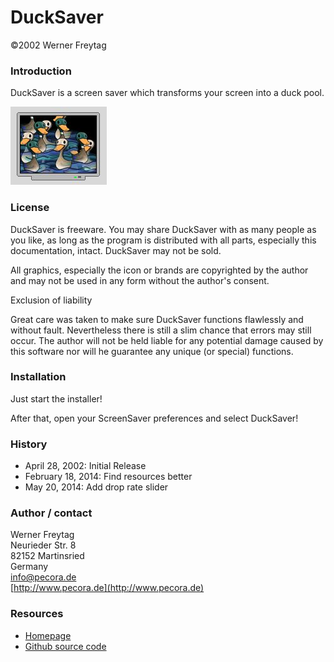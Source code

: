 # DuckSaver
©2002 Werner Freytag

### Introduction

DuckSaver is a screen saver which transforms your screen into a duck pool.

![DuckSaver screenshot](https://raw.githubusercontent.com/jscipione/DuckSaver/master/screenshot.jpg)

### License

DuckSaver is freeware. You may share DuckSaver with as many people as you like, as long as the program is distributed with all parts, especially this documentation, intact. DuckSaver may not be sold. 

All graphics, especially the icon or brands are copyrighted by the author and may not be used in any form without the author's consent.

Exclusion of liability

Great care was taken to make sure DuckSaver functions flawlessly and without fault. Nevertheless there is still a slim chance that errors may still occur. 
The author will not be held liable for any potential damage caused by this software nor will he guarantee any unique (or special) functions.

### Installation

Just start the installer!

After that, open your ScreenSaver preferences and select DuckSaver!

### History

* April 28, 2002: Initial Release
* February 18, 2014: Find resources better
* May 20, 2014: Add drop rate slider

### Author / contact

Werner Freytag<br />
Neurieder Str. 8<br />
82152 Martinsried<br /> 
Germany<br />
[info@pecora.de](mailto:info@pecora.de)<br />
[http://www.pecora.de](http://www.pecora.de)<br />

### Resources

* [Homepage](http://maybe.de/software/ducksaver)
* [Github source code](http://github.com/jscipione/DuckSaver)
